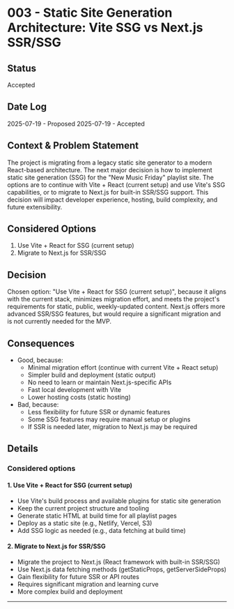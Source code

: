 # 003 - Static Site Generation Architecture: Vite SSG vs Next.js SSR/SSG

## Status

Accepted

## Date Log

2025-07-19 - Proposed
2025-07-19 - Accepted

## Context & Problem Statement

The project is migrating from a legacy static site generator to a modern React-based architecture. The next major decision is how to implement static site generation (SSG) for the "New Music Friday" playlist site. The options are to continue with Vite + React (current setup) and use Vite's SSG capabilities, or to migrate to Next.js for built-in SSR/SSG support. This decision will impact developer experience, hosting, build complexity, and future extensibility.

## Considered Options

1. Use Vite + React for SSG (current setup)
2. Migrate to Next.js for SSR/SSG

## Decision

Chosen option: "Use Vite + React for SSG (current setup)", because it aligns with the current stack, minimizes migration effort, and meets the project's requirements for static, public, weekly-updated content. Next.js offers more advanced SSR/SSG features, but would require a significant migration and is not currently needed for the MVP.

## Consequences

- Good, because:
  - Minimal migration effort (continue with current Vite + React setup)
  - Simpler build and deployment (static output)
  - No need to learn or maintain Next.js-specific APIs
  - Fast local development with Vite
  - Lower hosting costs (static hosting)
- Bad, because:
  - Less flexibility for future SSR or dynamic features
  - Some SSG features may require manual setup or plugins
  - If SSR is needed later, migration to Next.js may be required

## Details

### Considered options

#### 1. Use Vite + React for SSG (current setup)

- Use Vite's build process and available plugins for static site generation
- Keep the current project structure and tooling
- Generate static HTML at build time for all playlist pages
- Deploy as a static site (e.g., Netlify, Vercel, S3)
- Add SSG logic as needed (e.g., data fetching at build time)

#### 2. Migrate to Next.js for SSR/SSG

- Migrate the project to Next.js (React framework with built-in SSR/SSG)
- Use Next.js data fetching methods (getStaticProps, getServerSideProps)
- Gain flexibility for future SSR or API routes
- Requires significant migration and learning curve
- More complex build and deployment

---
